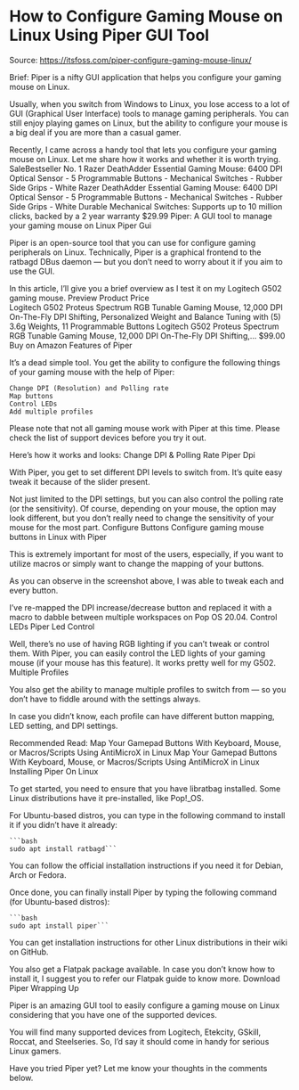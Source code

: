 # How to Configure Gaming Mouse on Linux Using Piper GUI Tool

Source: https://itsfoss.com/piper-configure-gaming-mouse-linux/

Brief: Piper is a nifty GUI application that helps you configure your gaming mouse on Linux.

Usually, when you switch from Windows to Linux, you lose access to a lot of GUI (Graphical User Interface) tools to manage gaming peripherals. You can still enjoy playing games on Linux, but the ability to configure your mouse is a big deal if you are more than a casual gamer.

Recently, I came across a handy tool that lets you configure your gaming mouse on Linux. Let me share how it works and whether it is worth trying.
SaleBestseller No. 1
Razer DeathAdder Essential Gaming Mouse: 6400 DPI Optical Sensor - 5 Programmable Buttons - Mechanical Switches - Rubber Side Grips - White
Razer DeathAdder Essential Gaming Mouse: 6400 DPI Optical Sensor - 5 Programmable Buttons - Mechanical Switches - Rubber Side Grips - White
Durable Mechanical Switches: Supports up to 10 million clicks, backed by a 2 year warranty
$29.99
Piper: A GUI tool to manage your gaming mouse on Linux
Piper Gui

Piper is an open-source tool that you can use for configure gaming peripherals on Linux. Technically, Piper is a graphical frontend to the ratbagd DBus daemon — but you don’t need to worry about it if you aim to use the GUI.

In this article, I’ll give you a brief overview as I test it on my Logitech G502 gaming mouse.
Preview 	Product 	Price 	
Logitech G502 Proteus Spectrum RGB Tunable Gaming Mouse, 12,000 DPI On-The-Fly DPI Shifting, Personalized Weight and Balance Tuning with (5) 3.6g Weights, 11 Programmable Buttons 	Logitech G502 Proteus Spectrum RGB Tunable Gaming Mouse, 12,000 DPI On-The-Fly DPI Shifting,... 	$99.00 	Buy on Amazon
Features of Piper

It’s a dead simple tool. You get the ability to configure the following things of your gaming mouse with the help of Piper:

    Change DPI (Resolution) and Polling rate
    Map buttons
    Control LEDs
    Add multiple profiles

Please note that not all gaming mouse work with Piper at this time. Please check the list of support devices before you try it out.

Here’s how it works and looks:
Change DPI & Polling Rate
Piper Dpi

With Piper, you get to set different DPI levels to switch from. It’s quite easy tweak it because of the slider present.

Not just limited to the DPI settings, but you can also control the polling rate (or the sensitivity). Of course, depending on your mouse, the option may look different, but you don’t really need to change the sensitivity of your mouse for the most part.
Configure Buttons
Configure gaming mouse buttons in Linux with Piper

This is extremely important for most of the users, especially, if you want to utilize macros or simply want to change the mapping of your buttons.

As you can observe in the screenshot above, I was able to tweak each and every button.

I’ve re-mapped the DPI increase/decrease button and replaced it with a macro to dabble between multiple workspaces on Pop OS 20.04.
Control LEDs
Piper Led Control

Well, there’s no use of having RGB lighting if you can’t tweak or control them. With Piper, you can easily control the LED lights of your gaming mouse (if your mouse has this feature). It works pretty well for my G502.
Multiple Profiles

You also get the ability to manage multiple profiles to switch from — so you don’t have to fiddle around with the settings always.

In case you didn’t know, each profile can have different button mapping, LED setting, and DPI settings.

Recommended Read:
Map Your Gamepad Buttons With Keyboard, Mouse, or Macros/Scripts Using AntiMicroX in Linux
Map Your Gamepad Buttons With Keyboard, Mouse, or Macros/Scripts Using AntiMicroX in Linux
Installing Piper On Linux

To get started, you need to ensure that you have libratbag installed. Some Linux distributions have it pre-installed, like Pop!_OS.

For Ubuntu-based distros, you can type in the following command to install it if you didn’t have it already:

    ```bash 
    sudo apt install ratbagd```

You can follow the official installation instructions if you need it for Debian, Arch or Fedora.

Once done, you can finally install Piper by typing the following command (for Ubuntu-based distros):

    ```bash 
    sudo apt install piper```

You can get installation instructions for other Linux distributions in their wiki on GitHub.

You also get a Flatpak package available. In case you don’t know how to install it, I suggest you to refer our Flatpak guide to know more.
Download Piper
Wrapping Up

Piper is an amazing GUI tool to easily configure a gaming mouse on Linux considering that you have one of the supported devices.

You will find many supported devices from Logitech, Etekcity, GSkill, Roccat, and Steelseries. So, I’d say it should come in handy for serious Linux gamers.

Have you tried Piper yet? Let me know your thoughts in the comments below.
